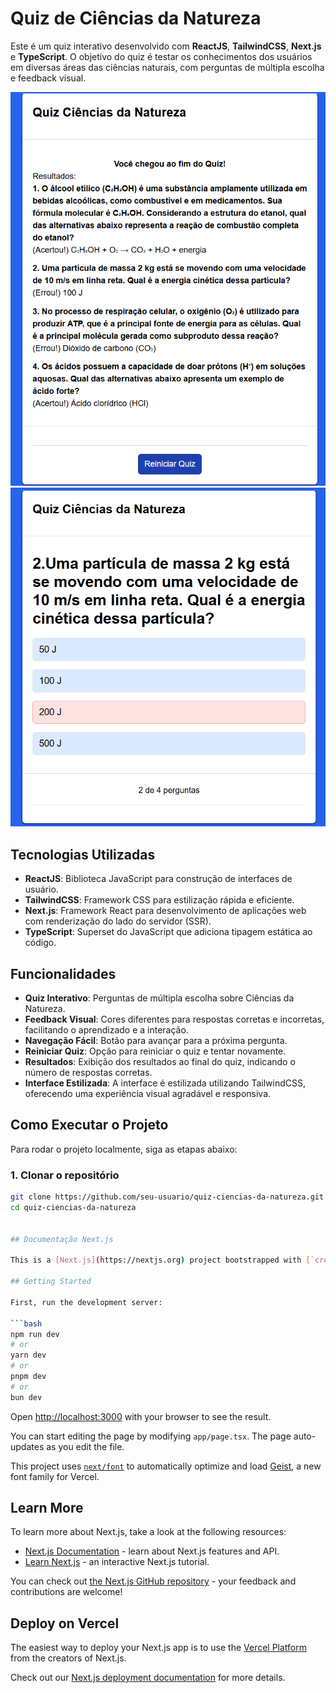 # Quiz de Ciências da Natureza

Este é um quiz interativo desenvolvido com **ReactJS**, **TailwindCSS**, **Next.js** e **TypeScript**. O objetivo do quiz é testar os conhecimentos dos usuários em diversas áreas das ciências naturais, com perguntas de múltipla escolha e feedback visual.

![Captura de Tela](./Captura%20de%20tela%202024-11-12%20083743.png)
![Captura de Tela 2024-11-12 083641](./Captura%20de%20tela%202024-11-12%20083641.png)


## Tecnologias Utilizadas

- **ReactJS**: Biblioteca JavaScript para construção de interfaces de usuário.
- **TailwindCSS**: Framework CSS para estilização rápida e eficiente.
- **Next.js**: Framework React para desenvolvimento de aplicações web com renderização do lado do servidor (SSR).
- **TypeScript**: Superset do JavaScript que adiciona tipagem estática ao código.

## Funcionalidades

- **Quiz Interativo**: Perguntas de múltipla escolha sobre Ciências da Natureza.
- **Feedback Visual**: Cores diferentes para respostas corretas e incorretas, facilitando o aprendizado e a interação.
- **Navegação Fácil**: Botão para avançar para a próxima pergunta.
- **Reiniciar Quiz**: Opção para reiniciar o quiz e tentar novamente.
- **Resultados**: Exibição dos resultados ao final do quiz, indicando o número de respostas corretas.
- **Interface Estilizada**: A interface é estilizada utilizando TailwindCSS, oferecendo uma experiência visual agradável e responsiva.

## Como Executar o Projeto

Para rodar o projeto localmente, siga as etapas abaixo:

### 1. Clonar o repositório

```bash
git clone https://github.com/seu-usuario/quiz-ciencias-da-natureza.git
cd quiz-ciencias-da-natureza


## Documentação Next.js

This is a [Next.js](https://nextjs.org) project bootstrapped with [`create-next-app`](https://nextjs.org/docs/app/api-reference/cli/create-next-app).

## Getting Started

First, run the development server:

```bash
npm run dev
# or
yarn dev
# or
pnpm dev
# or
bun dev
```

Open [http://localhost:3000](http://localhost:3000) with your browser to see the result.

You can start editing the page by modifying `app/page.tsx`. The page auto-updates as you edit the file.

This project uses [`next/font`](https://nextjs.org/docs/app/building-your-application/optimizing/fonts) to automatically optimize and load [Geist](https://vercel.com/font), a new font family for Vercel.

## Learn More

To learn more about Next.js, take a look at the following resources:

- [Next.js Documentation](https://nextjs.org/docs) - learn about Next.js features and API.
- [Learn Next.js](https://nextjs.org/learn) - an interactive Next.js tutorial.

You can check out [the Next.js GitHub repository](https://github.com/vercel/next.js) - your feedback and contributions are welcome!

## Deploy on Vercel

The easiest way to deploy your Next.js app is to use the [Vercel Platform](https://vercel.com/new?utm_medium=default-template&filter=next.js&utm_source=create-next-app&utm_campaign=create-next-app-readme) from the creators of Next.js.

Check out our [Next.js deployment documentation](https://nextjs.org/docs/app/building-your-application/deploying) for more details.
